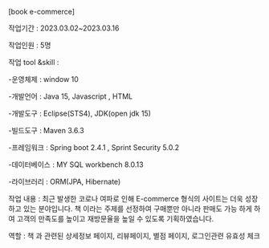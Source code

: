 [book e-commerce]

작업기간 : 2023.03.02~2023.03.16

작업인원 : 5명

작업 tool &skill : 

-운영체제 : window 10

-개발언어 : Java 15, Javascript , HTML

-개발도구 : Eclipse(STS4), JDK(open jdk 15)

-빌드도구 : Maven 3.6.3

-프레임워크 : Spring boot 2.4.1 , Sprint Security 5.0.2

-데이터베이스 : MY SQL workbench 8.0.13

-라이브러리 : ORM(JPA, Hibernate)

작업 내용 : 최근 발생한 코로나 여파로 인해 E-commerce 형식의 사이트는 더욱 성장하고 있는 분야입니다. 책 이라는 주제를 선정하여 구매뿐만 아니라 판매도 가능 하게 하여 고객의 
           만족도를 높이고 재방문율을 높일 수 있도록 기획하였습니다.

역할 : 책 과 관련된 상세정보 페이지, 리뷰페이지, 별점 페이지, 로그인관련 유효성 체크
